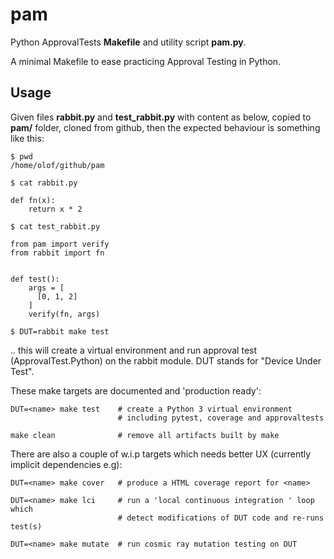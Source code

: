 pam
===
Python ApprovalTests **Makefile** and utility script **pam.py**.

A minimal Makefile to ease practicing Approval Testing in Python.


Usage
-----
Given files **rabbit.py** and **test_rabbit.py** with content as below, copied to **pam/** folder, cloned from github, then
the expected behaviour is something like this:

    $ pwd
    /home/olof/github/pam

    $ cat rabbit.py

    def fn(x):
        return x * 2

    $ cat test_rabbit.py

    from pam import verify
    from rabbit import fn


    def test():
        args = [
          [0, 1, 2]
        ]
        verify(fn, args)

    $ DUT=rabbit make test
  
.. this will create a virtual environment and run approval test (ApprovalTest.Python) on the rabbit module. DUT stands for "Device Under Test".


These make targets are documented and 'production ready':

    DUT=<name> make test    # create a Python 3 virtual environment
                            # including pytest, coverage and approvaltests

    make clean              # remove all artifacts built by make


There are also a couple of w.i.p targets which needs better UX (currently implicit dependencies e.g):

    DUT=<name> make cover   # produce a HTML coverage report for <name>

    DUT=<name> make lci     # run a 'local continuous integration ' loop which
                            # detect modifications of DUT code and re-runs test(s)

    DUT=<name> make mutate  # run cosmic ray mutation testing on DUT
